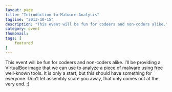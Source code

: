 ```yaml
---
layout: page 
title: "Introduction to Malware Analysis"
tagline: "2013-10-15"
description: "This event will be fun for codeers and non-coders alike."
category: event
thumbnail: 
tags: [
	featured	
]
---
```


This event will be fun for codeers and non-coders alike. I’ll be providing a VirtualBox image that we can use to analyze a piece of malware using free well-known tools. It is only a start, but this should have something for everyone. Don’t let assembly scare you away, that only comes out at the very end. ;)

